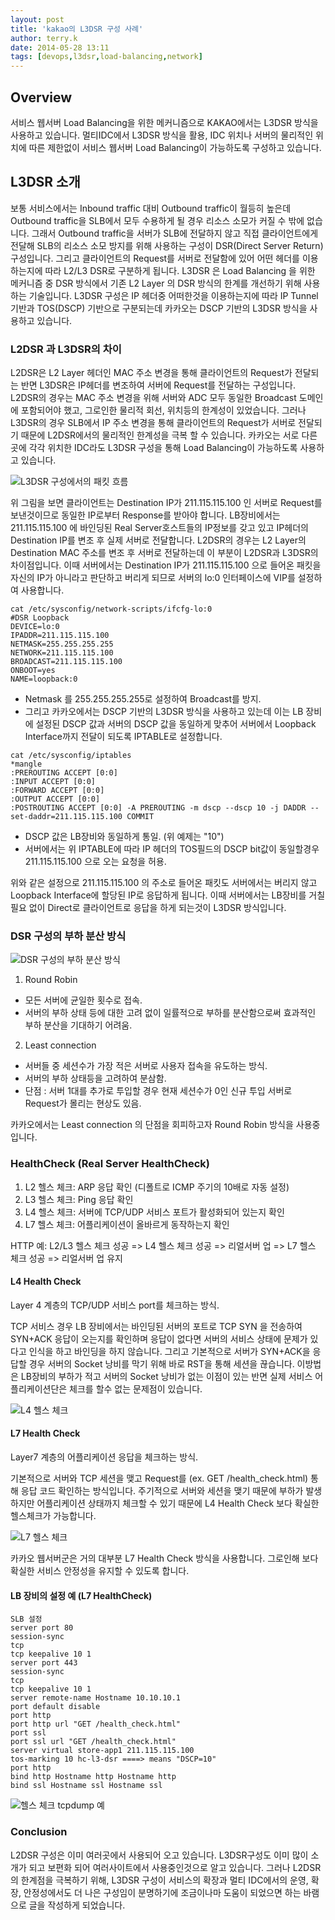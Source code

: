 ```yaml
---
layout: post
title: 'kakao의 L3DSR 구성 사례'
author: terry.k
date: 2014-05-28 13:11
tags: [devops,l3dsr,load-balancing,network]
---
```

## Overview

서비스 웹서버 Load Balancing을 위한 메커니즘으로 KAKAO에서는 L3DSR 방식을 사용하고 있습니다. 멀티IDC에서 L3DSR 방식을 활용, IDC 위치나 서버의 물리적인 위치에 따른 제한없이 서비스 웹서버 Load Balancing이 가능하도록 구성하고 있습니다.
<!--more-->

## L3DSR 소개

보통 서비스에서는 Inbound traffic 대비 Outbound traffic이 월등히 높은데 Outbound traffic을 SLB에서 모두 수용하게 될 경우 리소스 소모가 커질 수 밖에 없습니다. 그래서 Outbound traffic을 서버가 SLB에 전달하지 않고 직접 클라이언트에게 전달해 SLB의 리소스 소모 방지를 위해 사용하는 구성이 DSR(Direct Server Return) 구성입니다. 그리고 클라이언트의 Request를 서버로 전달함에 있어 어떤 헤더를 이용하는지에 따라 L2/L3 DSR로 구분하게 됩니다. L3DSR 은 Load Balancing 을 위한 메커니즘 중 DSR 방식에서 기존 L2 Layer 의 DSR 방식의 한계를 개선하기 위해 사용하는 기술입니다. L3DSR 구성은 IP 헤더중 어떠한것을 이용하는지에 따라 IP Tunnel 기반과 TOS(DSCP) 기반으로 구분되는데 카카오는 DSCP 기반의 L3DSR 방식을 사용하고 있습니다.

### L2DSR 과 L3DSR의 차이

L2DSR은 L2 Layer 헤더인 MAC 주소 변경을 통해 클라이언트의 Request가 전달되는 반면 L3DSR은 IP헤더를 변조하여 서버에 Request를 전달하는 구성입니다. L2DSR의 경우는 MAC 주소 변경을 위해 서버와 ADC 모두 동일한 Broadcast 도메인에 포함되어야 했고, 그로인한 물리적 회선, 위치등의 한계성이 있었습니다. 그러나 L3DSR의 경우 SLB에서 IP 주소 변경을 통해 클라이언트의 Request가 서버로 전달되기 때문에 L2DSR에서의 물리적인 한계성을 극복 할 수 있습니다. 카카오는 서로 다른곳에 각각 위치한 IDC라도 L3DSR 구성을 통해 Load Balancing이 가능하도록 사용하고 있습니다.

![L3DSR 구성에서의 패킷 흐름](/files/l3dsr-packet-flow.png)

위 그림을 보면 클라이언트는 Destination IP가 211.115.115.100 인 서버로 Request를 보낸것이므로 동일한 IP로부터 Response를 받아야 합니다.  LB장비에서는 211.115.115.100 에 바인딩된 Real Server호스트들의 IP정보를 갖고 있고 IP헤더의 Destination IP를 변조 후 실제 서버로 전달합니다. L2DSR의 경우는 L2 Layer의 Destination MAC 주소를 변조 후 서버로 전달하는데 이 부분이 L2DSR과 L3DSR의 차이점입니다. 이때 서버에서는 Destination IP가 211.115.115.100 으로 들어온 패킷을 자신의 IP가 아니라고 판단하고 버리게 되므로 서버의 lo:0 인터페이스에 VIP를 설정하여 사용합니다.

```
cat /etc/sysconfig/network-scripts/ifcfg-lo:0
#DSR Loopback
DEVICE=lo:0
IPADDR=211.115.115.100
NETMASK=255.255.255.255
NETWORK=211.115.115.100
BROADCAST=211.115.115.100
ONBOOT=yes
NAME=loopback:0
```

- Netmask 를 255.255.255.255로 설정하여 Broadcast를 방지.
- 그리고 카카오에서는 DSCP 기반의 L3DSR 방식을 사용하고 있는데 이는 LB 장비에 설정된 DSCP 값과 서버의 DSCP 값을 동일하게 맞추어 서버에서 Loopback Interface까지 전달이 되도록 IPTABLE로 설정합니다.

```
cat /etc/sysconfig/iptables
*mangle
:PREROUTING ACCEPT [0:0]
:INPUT ACCEPT [0:0]
:FORWARD ACCEPT [0:0]
:OUTPUT ACCEPT [0:0]
:POSTROUTING ACCEPT [0:0] -A PREROUTING -m dscp --dscp 10 -j DADDR --set-daddr=211.115.115.100 COMMIT
```

- DSCP 값은 LB장비와 동일하게 통일. (위 예제는 "10")
- 서버에서는 위 IPTABLE에 따라 IP 헤더의 TOS필드의 DSCP bit값이 동일할경우 211.115.115.100 으로 오는 요청을 허용.

위와 같은 설정으로 211.115.115.100 의 주소로 들어온 패킷도 서버에서는 버리지 않고 Loopback Interface에 할당된 IP로 응답하게 됩니다. 이때 서버에서는 LB장비를 거칠필요 없이 Direct로 클라이언트로 응답을 하게 되는것이  L3DSR 방식입니다.

### DSR 구성의 부하 분산 방식

![DSR 구성의 부하 분산 방식](/files/l3dsr-dsr.png)

1. Round Robin
 - 모든 서버에 균일한 횟수로 접속.
 - 서버의 부하 상태 등에 대한 고려 없이 일률적으로 부하를 분산함으로써 효과적인 부하 분산을 기대하기 어려움.
2. Least connection
 - 서버들 중 세션수가 가장 적은 서버로 사용자 접속을 유도하는 방식.
 - 서버의 부하 상태등을 고려하여 분삼함.
 - 단점 : 서버 1대를 추가로 투입할 경우 현재 세션수가 0인 신규 투입 서버로 Request가 몰리는 현상도 있음.

카카오에서는 Least connection 의 단점을 회피하고자 Round Robin 방식을 사용중입니다.

###  HealthCheck (Real Server HealthCheck)

1. L2 헬스 체크: ARP 응답 확인 (디폴트로 ICMP 주기의 10배로 자동 설정)
2. L3 헬스 체크: Ping 응답 확인
3. L4 헬스 체크: 서버에 TCP/UDP 서비스 포트가 활성화되어 있는지 확인
4. L7 헬스 체크: 어플리케이션이 올바르게 동작하는지 확인

HTTP 예: L2/L3 헬스 체크 성공 => L4 헬스 체크 성공 => 리얼서버 업 => L7 헬스 체크 성공 => 리얼서버 업 유지

#### L4 Health Check

Layer 4 계층의 TCP/UDP 서비스 port를 체크하는 방식.

TCP 서비스 경우  LB 장비에서는  바인딩된 서버의 포트로 TCP SYN 을 전송하여 SYN+ACK 응답이 오는지를 확인하며 응답이 없다면 서버의 서비스 상태에 문제가 있다고 인식을 하고 바인딩을 하지 않습니다. 그리고 기본적으로 서버가 SYN+ACK을 응답할 경우 서버의 Socket 낭비를 막기 위해 바로 RST을 통해 세션을 끊습니다. 이방법은 LB장비의 부하가 적고 서버의 Socket 낭비가 없는 이점이 있는 반면 실제 서비스 어플리케이션단은 체크를 할수 없는 문제점이 있습니다.

![L4 헬스 체크](/files/l3dsr-l4-healthcheck.png)

#### L7 Health Check

Layer7 계층의 어플리케이션 응답을 체크하는 방식.

기본적으로 서버와 TCP 세션을 맺고 Request를 (ex. GET /health_check.html) 통해 응답 코드 확인하는 방식입니다. 주기적으로 서버와 세션을 맺기 때문에 부하가 발생하지만 어플리케이션 상태까지 체크할 수 있기 때문에 L4 Health Check 보다 확실한 헬스체크가 가능합니다.

![L7 헬스 체크](/files/l3dsr-l7-healthcheck.png)

카카오 웹서버군은 거의 대부분 L7 Health Check 방식을 사용합니다. 그로인해 보다 확실한 서비스 안정성을 유지할 수 있도록 합니다.

#### LB 장비의 설정 예 (L7 HealthCheck)

```
SLB 설정
server port 80
session-sync
tcp
tcp keepalive 10 1
server port 443
session-sync
tcp
tcp keepalive 10 1
server remote-name Hostname 10.10.10.1
port default disable
port http
port http url "GET /health_check.html"
port ssl
port ssl url "GET /health_check.html"
server virtual store-app1 211.115.115.100
tos-marking 10 hc-l3-dsr ====> means "DSCP=10"
port http
bind http Hostname http Hostname http
bind ssl Hostname ssl Hostname ssl
```

![헬스 체크 tcpdump 예](/files/l3dsr-healthcheck-dump.png)

### Conclusion

L2DSR 구성은 이미 여러곳에서 사용되어 오고 있습니다. L3DSR구성도 이미 많이 소개가 되고 보편화 되어 여러사이트에서 사용중인것으로 알고 있습니다. 그러나 L2DSR의 한계점을 극복하기 위해, L3DSR 구성이 서비스의 확장과 멀티 IDC에서의 운영, 확장, 안정성에서도 더 나은 구성임이 분명하기에 조금이나마 도움이 되었으면 하는 바램으로 글을 작성하게 되었습니다.
